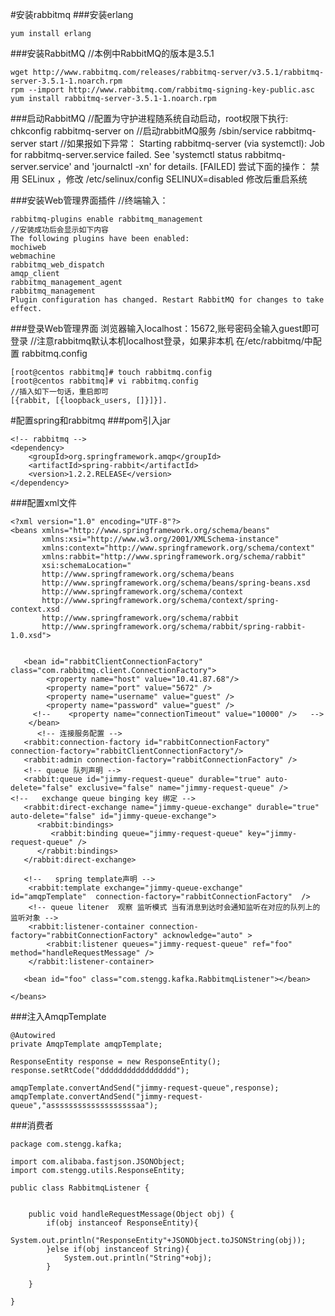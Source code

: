 #安装rabbitmq
###安装erlang
```
yum install erlang
```
###安装RabbitMQ
//本例中RabbitMQ的版本是3.5.1
```
wget http://www.rabbitmq.com/releases/rabbitmq-server/v3.5.1/rabbitmq-server-3.5.1-1.noarch.rpm
rpm --import http://www.rabbitmq.com/rabbitmq-signing-key-public.asc 
yum install rabbitmq-server-3.5.1-1.noarch.rpm
```
###启动RabbitMQ
//配置为守护进程随系统自动启动，root权限下执行:
chkconfig rabbitmq-server on
//启动rabbitMQ服务
/sbin/service rabbitmq-server start
//如果报如下异常：
Starting rabbitmq-server (via systemctl):  Job for rabbitmq-server.service failed. See 'systemctl status rabbitmq-server.service' and 'journalctl -xn' for details. [FAILED]
尝试下面的操作：
禁用 SELinux ，修改 /etc/selinux/config
SELINUX=disabled
修改后重启系统

###安装Web管理界面插件
//终端输入：
```
rabbitmq-plugins enable rabbitmq_management
//安装成功后会显示如下内容
The following plugins have been enabled:
mochiweb
webmachine
rabbitmq_web_dispatch
amqp_client
rabbitmq_management_agent
rabbitmq_management
Plugin configuration has changed. Restart RabbitMQ for changes to take effect.
```
###登录Web管理界面
浏览器输入localhost：15672,账号密码全输入guest即可登录
//注意rabbitmq默认本机localhost登录，如果非本机
在/etc/rabbitmq/中配置 rabbitmq.config
```
[root@centos rabbitmq]# touch rabbitmq.config
[root@centos rabbitmq]# vi rabbitmq.config 
//插入如下一句话，重启即可
[{rabbit, [{loopback_users, []}]}].

```
#配置spring和rabbitmq
###pom引入jar
```
<!-- rabbitmq -->
<dependency>
	<groupId>org.springframework.amqp</groupId>
	<artifactId>spring-rabbit</artifactId>
	<version>1.2.2.RELEASE</version>
</dependency>
```
###配置xml文件
```
<?xml version="1.0" encoding="UTF-8"?>
<beans xmlns="http://www.springframework.org/schema/beans"
       xmlns:xsi="http://www.w3.org/2001/XMLSchema-instance"
       xmlns:context="http://www.springframework.org/schema/context"
       xmlns:rabbit="http://www.springframework.org/schema/rabbit"
       xsi:schemaLocation="
       http://www.springframework.org/schema/beans
       http://www.springframework.org/schema/beans/spring-beans.xsd
       http://www.springframework.org/schema/context
       http://www.springframework.org/schema/context/spring-context.xsd
       http://www.springframework.org/schema/rabbit
       http://www.springframework.org/schema/rabbit/spring-rabbit-1.0.xsd">
                
                
   <bean id="rabbitClientConnectionFactory" class="com.rabbitmq.client.ConnectionFactory">  
        <property name="host" value="10.41.87.68"/>  
        <property name="port" value="5672" />  
        <property name="username" value="guest" />  
        <property name="password" value="guest" />  
     <!--    <property name="connectionTimeout" value="10000" />   -->
    </bean>  
      <!-- 连接服务配置 -->
   <rabbit:connection-factory id="rabbitConnectionFactory"  connection-factory="rabbitClientConnectionFactory"/>
   <rabbit:admin connection-factory="rabbitConnectionFactory" />
   <!-- queue 队列声明 -->
   <rabbit:queue id="jimmy-request-queue" durable="true" auto-delete="false" exclusive="false" name="jimmy-request-queue" />
<!--   exchange queue binging key 绑定 -->
   <rabbit:direct-exchange name="jimmy-queue-exchange" durable="true" auto-delete="false" id="jimmy-queue-exchange">
      <rabbit:bindings>
         <rabbit:binding queue="jimmy-request-queue" key="jimmy-request-queue" />
      </rabbit:bindings>
   </rabbit:direct-exchange>

   <!--   spring template声明 -->
    <rabbit:template exchange="jimmy-queue-exchange"   id="amqpTemplate"  connection-factory="rabbitConnectionFactory"  />
    <!-- queue litener  观察 监听模式 当有消息到达时会通知监听在对应的队列上的监听对象 -->
    <rabbit:listener-container connection-factory="rabbitConnectionFactory" acknowledge="auto" >
        <rabbit:listener queues="jimmy-request-queue" ref="foo" method="handleRequestMessage" />
    </rabbit:listener-container>
  
   <bean id="foo" class="com.stengg.kafka.RabbitmqListener"></bean>
  
</beans>
```
###注入AmqpTemplate
```
@Autowired
private AmqpTemplate amqpTemplate;

ResponseEntity response = new ResponseEntity();
response.setRtCode("ddddddddddddddddd");

amqpTemplate.convertAndSend("jimmy-request-queue",response);
amqpTemplate.convertAndSend("jimmy-request-queue","asssssssssssssssssssaa");
```
###消费者
```
package com.stengg.kafka;

import com.alibaba.fastjson.JSONObject;
import com.stengg.utils.ResponseEntity;

public class RabbitmqListener {


	public void handleRequestMessage(Object obj) {
		if(obj instanceof ResponseEntity){
			System.out.println("ResponseEntity"+JSONObject.toJSONString(obj));
		}else if(obj instanceof String){
			System.out.println("String"+obj);
		}

	}

}

```
